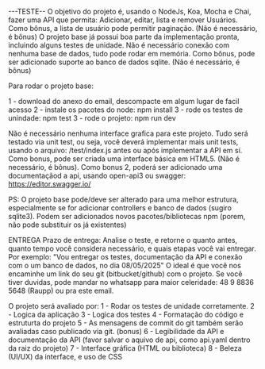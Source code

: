 ---TESTE--
O objetivo do projeto é, usando o NodeJs, Koa, Mocha e Chai, fazer uma API que permita:
Adicionar, editar, lista e remover Usuários. 
Como bônus, a lista de usuário pode permitir paginação. (Não é necessário, é bônus)
O projeto base já possui boa parte da implementação pronta, incluindo alguns testes de unidade.
Não é necessário conexão com nenhuma base de dados, tudo pode rodar em memória.
Como bônus, pode ser adicionado suporte ao banco de dados sqlite. (Não é necessário, é bônus)

Para rodar o projeto base:

1 - download do anexo do email, descompacte em algum lugar de facil acesso
2 - instale os pacotes do node: npm install 
3 - rode os testes de unindade: npm test
3 - rode o projeto: npm run dev

Não é necessário nenhuma interface grafica para este projeto. Tudo será testado via unit test, ou seja, você deverá implementar mais unit tests, usando o arquivo: /test/index.js antes ou após  implementar a API em sí.
Como bonus, pode ser criada uma interface básica em HTML5. (Não é necessário, é bônus).
Como bonus 2, poderá ser adicionado uma documentaçãod a api, usando open-api3 ou swagger: https://editor.swagger.io/

PS: O projeto base pode/deve ser alterado para uma melhor estrutura, especialmente se for adicionar controllers e banco de dados (sugiro sqlite3).
Podem ser adicionados novos pacotes/bibliotecas npm (porem, não pode substituir os já existentes)

ENTREGA
Prazo de entrega: Analise o teste, e retorne o quanto antes, quanto tempo você considera necessário, e quais etapas você vai entregar.
Por exemplo: "Vou entregar os testes, documentação da API e conexão com o um banco de dados, no dia 08/05/2025"
O ideal é que você nos encaminhe um link do seu git (bitbucket/github) com o projeto.
Se você tiver duvidas, pode mandar no whatsapp para maior celeridade: 48 9 8836 5648 (Raupp) ou pra este email.

O projeto será avaliado por:
1 - Rodar os testes de unidade corretamente.
2 - Logica da aplicação
3 - Logica dos testes
4 - Formatação do código e estruturta do projeto
5 - As mensagens de commit do git também serão avaliadas caso publicado via git. (bonus)
6 - Legibilidade da API e documentação da API (favor salvar o aquivo de api, como api.yaml dentro da raiz do projeto)
7 - Interface gráfica (HTML ou biblioteca)
8 - Beleza (UI/UX) da interface, e uso de CSS